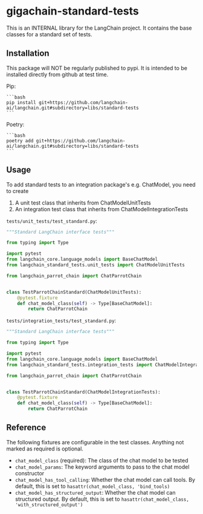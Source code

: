 # gigachain-standard-tests

This is an INTERNAL library for the LangChain project. It contains the base classes for
a standard set of tests.

## Installation

This package will NOT be regularly published to pypi. It is intended to be installed
directly from github at test time.

Pip:
    
    ```bash
    pip install git+https://github.com/langchain-ai/langchain.git#subdirectory=libs/standard-tests
    ```

Poetry:
    
    ```bash
    poetry add git+https://github.com/langchain-ai/langchain.git#subdirectory=libs/standard-tests
    ```

## Usage

To add standard tests to an integration package's e.g. ChatModel, you need to create

1. A unit test class that inherits from ChatModelUnitTests
2. An integration test class that inherits from ChatModelIntegrationTests

`tests/unit_tests/test_standard.py`:
    
```python
"""Standard LangChain interface tests"""

from typing import Type

import pytest
from langchain_core.language_models import BaseChatModel
from langchain_standard_tests.unit_tests import ChatModelUnitTests

from langchain_parrot_chain import ChatParrotChain


class TestParrotChainStandard(ChatModelUnitTests):
    @pytest.fixture
    def chat_model_class(self) -> Type[BaseChatModel]:
        return ChatParrotChain
```

`tests/integration_tests/test_standard.py`:
    
```python
"""Standard LangChain interface tests"""

from typing import Type

import pytest
from langchain_core.language_models import BaseChatModel
from langchain_standard_tests.integration_tests import ChatModelIntegrationTests

from langchain_parrot_chain import ChatParrotChain


class TestParrotChainStandard(ChatModelIntegrationTests):
    @pytest.fixture
    def chat_model_class(self) -> Type[BaseChatModel]:
        return ChatParrotChain
```

## Reference

The following fixtures are configurable in the test classes. Anything not marked
as required is optional.

- `chat_model_class` (required): The class of the chat model to be tested
- `chat_model_params`: The keyword arguments to pass to the chat model constructor
- `chat_model_has_tool_calling`: Whether the chat model can call tools. By default, this is set to `hasattr(chat_model_class, 'bind_tools)`
- `chat_model_has_structured_output`: Whether the chat model can structured output. By default, this is set to `hasattr(chat_model_class, 'with_structured_output')`
